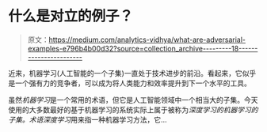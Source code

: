 # 什么是对立的例子？

> 原文：<https://medium.com/analytics-vidhya/what-are-adversarial-examples-e796b4b00d32?source=collection_archive---------18----------------------->

近来，机器学习(人工智能的一个子集)一直处于技术进步的前沿。看起来，它似乎是一个强有力的竞争者，可以成为将人类能力和效率提升到下一个水平的工具。

虽然*机器学习*是一个常用的术语，但它是人工智能领域中一个相当大的子集。今天使用的大多数最好的基于机器学习的系统实际上属于被称为*深度学习的机器学习的子集。*术语*深度学习*用来指一种机器学习方法，它…